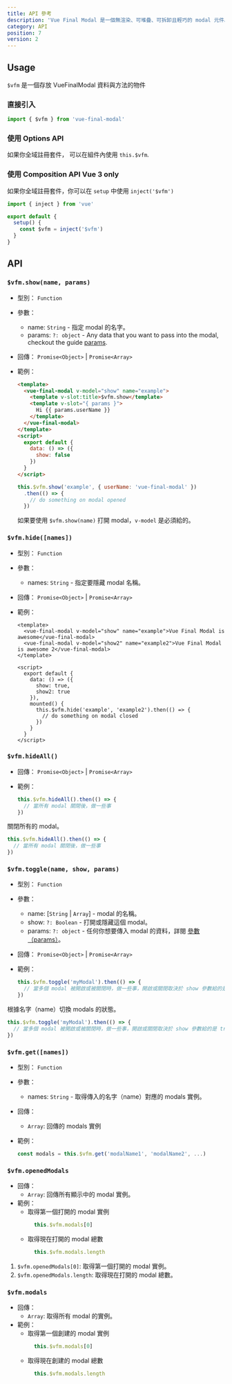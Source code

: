 ```yaml
---
title: API 參考
description: 'Vue Final Modal 是一個無渲染、可堆疊、可拆卸且輕巧的 modal 元件。'
category: API
position: 7
version: 2
---
```


## Usage

<alert>`$vfm` 是一個存放 VueFinalModal 資料與方法的物件</alert>

### **直接引入**

```js
import { $vfm } from 'vue-final-modal'
```

### **使用 Options API**

如果你全域註冊套件，
可以在組件內使用 `this.$vfm`.

### **使用 Composition API** <badge>Vue 3 only</badge>

如果你全域註冊套件，你可以在 `setup` 中使用 `inject('$vfm')`

```js
import { inject } from 'vue'

export default {
  setup() {
    const $vfm = inject('$vfm')
  }
}
```
## API

### `$vfm.show(name, params)`

- 型別： `Function`
- 參數：
  - name: `String` - 指定 modal 的名字。
  - params: `?: object` - Any data that you want to pass into the modal, checkout the guide [params](/zh-Hant/guide/params).
- 回傳： `Promise<Object>` | `Promise<Array>`
- 範例：

  <v-api-show class="mb-4"></v-api-show>

  <sfc-view>

  ```html
  <template>
    <vue-final-modal v-model="show" name="example">
      <template v-slot:title>$vfm.show</template>
      <template v-slot="{ params }">
        Hi {{ params.userName }}
      </template>
    </vue-final-modal>
  </template>
  <script>
    export default {
      data: () => ({
        show: false
      })
    }
  </script>
  ```

  ```js
  this.$vfm.show('example', { userName: 'vue-final-modal' })
    .then(() => {
      // do something on modal opened
    })
  ```

  </sfc-view>

  <alert>如果要使用 `$vfm.show(name)` 打開 modal，`v-model` 是必須給的。</alert>

### `$vfm.hide([names])`

- 型別： `Function`
- 參數：
  - names: `String` - 指定要隱藏 modal 名稱。
- 回傳： `Promise<Object>` | `Promise<Array>`
- 範例：

  <sfc-view>

  ```vue
  <template>
    <vue-final-modal v-model="show" name="example">Vue Final Modal is awesome</vue-final-modal>
    <vue-final-modal v-model="show2" name="example2">Vue Final Modal is awesome 2</vue-final-modal>
  </template>
  ```

  ```vue
  <script>
    export default {
      data: () => ({
        show: true,
        show2: true
      }),
      mounted() {
        this.$vfm.hide('example', 'example2').then(() => {
          // do something on modal closed
        })
      }
    }
  </script>
  ```

  </sfc-view>

### `$vfm.hideAll()`

- 回傳： `Promise<Object>` | `Promise<Array>`
- 範例：

  ```js
  this.$vfm.hideAll().then(() => {
    // 當所有 modal 關閉後，做一些事
  })
  ```

關閉所有的 modal。

```js
this.$vfm.hideAll().then(() => {
  // 當所有 modal 關閉後，做一些事
})
```

### `$vfm.toggle(name, show, params)`

- 型別： `Function`
- 參數：
  - name: [`String` | `Array`] - modal 的名稱。
  - show: `?: Boolean` - 打開或隱藏這個 modal。
  - params: `?: object` - 任何你想要傳入 modal 的資料，詳閱 [參數（params）](/zh-Hant/guide/params)。
- 回傳： `Promise<Object>` | `Promise<Array>`
- 範例：

  ```js
  this.$vfm.toggle('myModal').then(() => {
    // 當多個 modal 被開啟或被關閉時，做一些事，開啟或關閉取決於 show 參數給的是 true 或 false
  })
  ```

根據名字（name）切換 modals 的狀態。

```js
this.$vfm.toggle('myModal').then(() => {
  // 當多個 modal 被開啟或被關閉時，做一些事，開啟或關閉取決於 show 參數給的是 true 或 false
})
```

### `$vfm.get([names])`

- 型別： `Function`
- 參數：
  - names: `String` - 取得傳入的名字（name）對應的 modals 實例。
- 回傳：
  - `Array`: 回傳的 modals 實例
- 範例：

  ```js
  const modals = this.$vfm.get('modalName1', 'modalName2', ...)
  ```

### `$vfm.openedModals`

- 回傳：
  - `Array`: 回傳所有顯示中的 modal 實例。
- 範例：
  - 取得第一個打開的 modal 實例
    ```js
      this.$vfm.modals[0]
    ```
  - 取得現在打開的 modal 總數
    ```js
      this.$vfm.modals.length
    ```

1. `$vfm.openedModals[0]`: 取得第一個打開的 modal 實例。
2. `$vfm.openedModals.length`: 取得現在打開的 modal 總數。

### `$vfm.modals`

- 回傳：
  - `Array`: 取得所有 modal 的實例。
- 範例：
  - 取得第一個創建的 modal 實例
    ```js
      this.$vfm.modals[0]
    ```
  - 取得現在創建的 modal 總數
    ```js
      this.$vfm.modals.length
    ```
